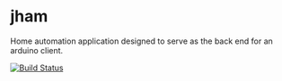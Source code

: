 jham
====

Home automation application designed to serve as the back end for an arduino client.

[![Build Status](https://travis-ci.org/jasonmfehr/jham.png?branch=master)](https://travis-ci.org/jasonmfehr/jham)
